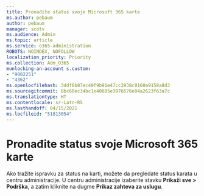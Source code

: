 ```yaml
---
title: Pronađite status svoje Microsoft 365 karte
ms.author: pebaum
author: pebaum
manager: scotv
ms.audience: Admin
ms.topic: article
ms.service: o365-administration
ROBOTS: NOINDEX, NOFOLLOW
localization_priority: Priority
ms.collection: Adm_O365
munlocking-an-account s.custom:
- "9002251"
- "4362"
ms.openlocfilehash: 3ddf6b87ec40f9b91e47cc2938c9160a9158a8d3
ms.sourcegitcommit: 8bc60ec34bc1e40685e3976576e04a2623f63a7c
ms.translationtype: HT
ms.contentlocale: sr-Latn-RS
ms.lasthandoff: 04/15/2021
ms.locfileid: "51813054"
---
```

# <a name="find-the-status-of-your-microsoft-365-ticket"></a>Pronađite status svoje Microsoft 365 karte

Ako tražite ispravku za status na karti, možete da pregledate status karata u centru administracije. U centru administracije izaberite stavku **Prikaži sve > Podrška**, a zatim kliknite na dugme **Prikaz zahteva za uslugu**.
